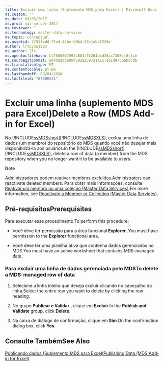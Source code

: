 ```yaml
---
title: Excluir uma linha (Suplemento MDS para Excel) | Microsoft Docs
ms.custom: ''
ms.date: 03/06/2017
ms.prod: sql-server-2014
ms.reviewer: ''
ms.technology: master-data-services
ms.topic: conceptual
ms.assetid: 7791fbdd-7fed-44be-b0bd-20c1eba7239e
author: lrtoyou1223
ms.author: lle
ms.openlocfilehash: bf7605507592c884f3f261bcd28ac7308cf8cfcb
ms.sourcegitcommit: ad4d92dce894592a259721a1571b1d8736abacdb
ms.translationtype: MT
ms.contentlocale: pt-BR
ms.lasthandoff: 08/04/2020
ms.locfileid: "87680521"
---
```

# <a name="delete-a-row-mds-add-in-for-excel"></a><span data-ttu-id="cd335-102">Excluir uma linha (suplemento MDS para Excel)</span><span class="sxs-lookup"><span data-stu-id="cd335-102">Delete a Row (MDS Add-in for Excel)</span></span>
  <span data-ttu-id="cd335-103">No [!INCLUDE[ssMDSshort](../../includes/ssmdsshort-md.md)][!INCLUDE[ssMDSXLS](../../includes/ssmdsxls-md.md)], exclua uma linha de dados (um membro) do repositório do MDS quando você não desejar mais disponibilizá-la aos usuários.</span><span class="sxs-lookup"><span data-stu-id="cd335-103">In the [!INCLUDE[ssMDSshort](../../includes/ssmdsshort-md.md)][!INCLUDE[ssMDSXLS](../../includes/ssmdsxls-md.md)], delete a row of data (a member) from the MDS repository when you no longer want it to be available to users.</span></span>  
  
> [!NOTE]  
>  <span data-ttu-id="cd335-104">Administradores podem reativar membros excluídos.</span><span class="sxs-lookup"><span data-stu-id="cd335-104">Administrators can reactivate deleted members.</span></span> <span data-ttu-id="cd335-105">Para obter mais informações, consulte [Reativar um membro ou uma coleção &#40;Master Data Services&#41;](../reactivate-a-member-or-collection-master-data-services.md).</span><span class="sxs-lookup"><span data-stu-id="cd335-105">For more information, see [Reactivate a Member or Collection &#40;Master Data Services&#41;](../reactivate-a-member-or-collection-master-data-services.md).</span></span>  
  
## <a name="prerequisites"></a><span data-ttu-id="cd335-106">Pré-requisitos</span><span class="sxs-lookup"><span data-stu-id="cd335-106">Prerequisites</span></span>  
 <span data-ttu-id="cd335-107">Para executar esse procedimento:</span><span class="sxs-lookup"><span data-stu-id="cd335-107">To perform this procedure:</span></span>  
  
-   <span data-ttu-id="cd335-108">Você deve ter permissão para a área funcional **Explorer** .</span><span class="sxs-lookup"><span data-stu-id="cd335-108">You must have permission to the **Explorer** functional area.</span></span>  
  
-   <span data-ttu-id="cd335-109">Você deve ter uma planilha ativa que contenha dados gerenciados no MDS.</span><span class="sxs-lookup"><span data-stu-id="cd335-109">You must have an active worksheet that contains MDS-managed data.</span></span>  
  
### <a name="to-delete-a-mds-managed-row-of-data"></a><span data-ttu-id="cd335-110">Para excluir uma linha de dados gerenciada pelo MDS</span><span class="sxs-lookup"><span data-stu-id="cd335-110">To delete a MDS-managed row of data</span></span>  
  
1.  <span data-ttu-id="cd335-111">Selecione a linha inteira que deseja excluir clicando no cabeçalho da linha.</span><span class="sxs-lookup"><span data-stu-id="cd335-111">Select the entire row you want to delete by clicking the row heading.</span></span>  
  
2.  <span data-ttu-id="cd335-112">No grupo **Publicar e Validar** , clique em **Excluir**.</span><span class="sxs-lookup"><span data-stu-id="cd335-112">In the **Publish and Validate** group, click **Delete**.</span></span>  
  
3.  <span data-ttu-id="cd335-113">Na caixa de diálogo de confirmação, clique em **Sim**.</span><span class="sxs-lookup"><span data-stu-id="cd335-113">On the confirmation dialog box, click **Yes**.</span></span>  
  
## <a name="see-also"></a><span data-ttu-id="cd335-114">Consulte Também</span><span class="sxs-lookup"><span data-stu-id="cd335-114">See Also</span></span>  
 [<span data-ttu-id="cd335-115">Publicando dados &#40;Suplemento MDS para Excel&#41;</span><span class="sxs-lookup"><span data-stu-id="cd335-115">Publishing Data &#40;MDS Add-in for Excel&#41;</span></span>](overview-importing-data-from-excel-mds-add-in-for-excel.md)  
  
  
